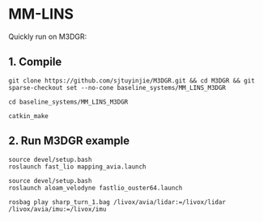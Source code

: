 # MM-LINS
Quickly run on M3DGR:

## 1. Compile
```
git clone https://github.com/sjtuyinjie/M3DGR.git && cd M3DGR && git sparse-checkout set --no-cone baseline_systems/MM_LINS_M3DGR

cd baseline_systems/MM_LINS_M3DGR

catkin_make
```
## 2. Run M3DGR example
```
source devel/setup.bash
roslaunch fast_lio mapping_avia.launch

source devel/setup.bash
roslaunch aloam_velodyne fastlio_ouster64.launch

rosbag play sharp_turn_1.bag /livox/avia/lidar:=/livox/lidar /livox/avia/imu:=/livox/imu
```
